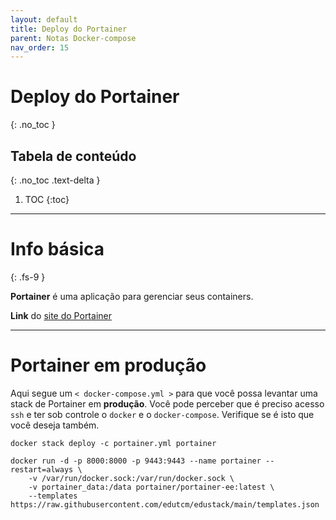 ```yaml
---
layout: default
title: Deploy do Portainer
parent: Notas Docker-compose
nav_order: 15
---
```


# Deploy do Portainer
{: .no_toc }

## Tabela de conteúdo
{: .no_toc .text-delta }

1. TOC
{:toc}

---

# Info básica
{: .fs-9 }

**Portainer** é uma aplicação para gerenciar seus containers.

**Link** do [site do Portainer](https://www.portainer.io/)


---

# Portainer em produção
Aqui segue um `< docker-compose.yml >` para que você possa levantar uma stack de Portainer em **produção**. Você pode perceber que é preciso acesso `ssh` e ter sob controle o `docker` e o `docker-compose`. Verifique se é isto que você deseja também.


<div class="code-example" markdown="1">

```
docker stack deploy -c portainer.yml portainer

docker run -d -p 8000:8000 -p 9443:9443 --name portainer --restart=always \
    -v /var/run/docker.sock:/var/run/docker.sock \
    -v portainer_data:/data portainer/portainer-ee:latest \
    --templates https://raw.githubusercontent.com/edutcm/edustack/main/templates.json
```

</div>
